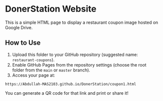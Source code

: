 # DonerStation Website

This is a simple HTML page to display a restaurant coupon image hosted on Google Drive.

## How to Use

1. Upload this folder to your GitHub repository (suggested name: `restaurant-coupons`).
2. Enable GitHub Pages from the repository settings (choose the root folder from the `main` or `master` branch).
3. Access your page at:

```
https://Abdullah-MAS2103.github.io/DonerStation/coupon1.html
```

You can generate a QR code for that link and print or share it!

